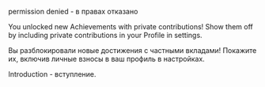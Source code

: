 permission denied - в правах отказано

You unlocked new Achievements with private contributions! Show them off by including private contributions in your Profile in settings.

Вы разблокировали новые достижения с частными вкладами! Покажите их, включив личные взносы в ваш профиль в настройках.

Introduction - вступление.
